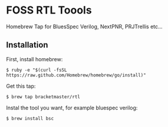 # FOSS RTL Toools
Homebrew Tap for BluesSpec Verilog, NextPNR, PRJTrellis etc...

## Installation

First, install homebrew:

    $ ruby -e "$(curl -fsSL https://raw.github.com/Homebrew/homebrew/go/install)"

Get this tap:

    $ brew tap bracketmaster/rtl

Instal the tool you want, for example bluespec verilog:

    $ brew install bsc
